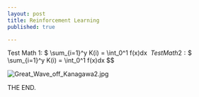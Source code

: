 ```yaml
---
layout: post
title: Reinforcement Learning
published: true

---
```


Test Math 1: $ \sum_{i=1}^y K(i) = \int_0^1 f(x)dx $\
Test Math 2: \$$ \sum_{i=1}^y K(i) = \int_0^1 f(x)dx $$

![Great_Wave_off_Kanagawa2.jpg]({{site.baseurl}}/images/Great_Wave_off_Kanagawa2.jpg)

THE END.
